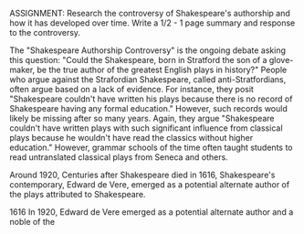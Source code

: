 ASSIGNMENT: Research the controversy of Shakespeare's authorship and how it has developed over time. Write a 1/2 - 1 page summary and response to the controversy.

The "Shakespeare Authorship Controversy" is the ongoing debate asking this question: "Could the Shakespeare, born in Stratford the son of a glove-maker, be the true author of the greatest English plays in history?" People who argue against the Strafordian Shakespeare, called anti-Stratfordians, often argue based on a lack of evidence. For instance, they posit "Shakespeare couldn't have written his plays because there is no record of Shakespeare having any formal education." However, such records would likely be missing after so many years. Again, they argue "Shakespeare couldn't have written plays with such significant influence from classical plays because he wouldn't have read the classics without higher education." However, grammar schools of the time often taught students to read untranslated classical plays from Seneca and others. 

Around 1920, Centuries after Shakespeare died in 1616, Shakespeare's contemporary, Edward de Vere, emerged as a potential alternate author of the plays attributed to Shakespeare. 

1616
In 1920, Edward de Vere emerged as a potential alternate author and a noble of the 
